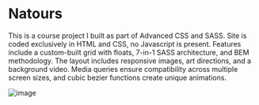 # Natours

This is a course project I built as part of Advanced CSS and SASS. Site is coded exclusively in HTML and CSS, no Javascript is present. Features include a custom-built grid with floats, 7-in-1 SASS architecture, and BEM methodology.  The layout includes responsive images, art directions, and a background video.  Media queries ensure compatibility across multiple screen sizes, and cubic bezier functions create unique animations.

![image](https://user-images.githubusercontent.com/125829913/226217453-8806893a-275a-46db-8f92-8bd72eeb698d.png)
